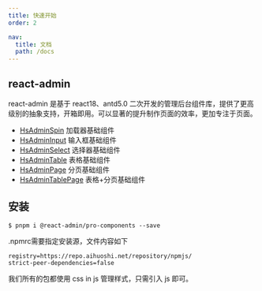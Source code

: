 ```yaml
---
title: 快速开始
order: 2

nav:
  title: 文档
  path: /docs
---
```


## react-admin

react-admin 是基于 react18、antd5.0 二次开发的管理后台组件库，提供了更高级别的抽象支持，开箱即用。可以显著的提升制作页面的效率，更加专注于页面。

- [HsAdminSpin](/components/spin) 加载器基础组件
- [HsAdminInput](/components/form) 输入框基础组件
- [HsAdminSelect](/components/form) 选择器基础组件
- [HsAdminTable](/components/table-page) 表格基础组件
- [HsAdminPage](/components/table-page) 分页基础组件
- [HsAdminTablePage](/components/table-page) 表格+分页基础组件

## 安装

```shell
$ pnpm i @react-admin/pro-components --save
```

.npmrc需要指定安装源，文件内容如下

```npmrc
registry=https://repo.aihuoshi.net/repository/npmjs/
strict-peer-dependencies=false
```

我们所有的包都使用 css in js 管理样式，只需引入 js 即可。
